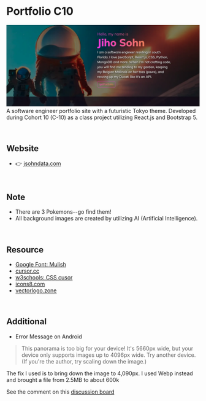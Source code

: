# Portfolio C10
[![readme](./public/images/readme.webp)](https://jsohndata.com)
A software engineer portfolio site with a futuristic Tokyo theme. Developed during Cohort 10 (C-10) as a class project utilizing React.js and Bootstrap 5.

<br>

## Website
* 👉 [jsohndata.com](https://jsohndata.com)

<br> 

## Note
* There are 3 Pokemons--go find them!
* All background images are created by utilizing AI (Artificial Intelligence).

<br>

## Resource
* [Google Font: Mulish](https://fonts.google.com/specimen/Mulish)
* [cursor.cc](https://www.cursor.cc)
* [w3schools: CSS cusor](https://www.w3schools.com/cssref/tryit.php?filename=trycss_cursor)
* [icons8.com](https://icons8.com/)
* [vectorlogo.zone](https://vectorlogo.zone)

<br>

## Additional
* Error Message on Android
> This panorama is too big for your device! It's 5660px wide, but your device only supports images up to 4096px wide. Try another device. (If you're the author, try scaling down the image.)

The fix I used is to bring down the image to 4,090px. I used Webp instead and brought a file from 2.5MB to about 600k

See the comment on this [discussion board](https://github.com/mpetroff/pannellum/issues/444)

